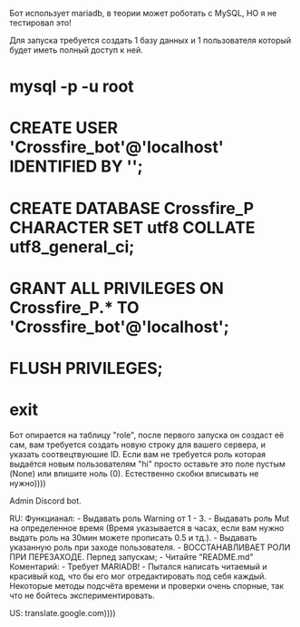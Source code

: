Бот использует mariadb, в теории может роботать с MySQL, НО я не тестировал это!

Для запуска требуется создать 1 базу данных и 1 пользователя который будет иметь полный доступ к ней.

# mysql -p -u root
# CREATE USER 'Crossfire_bot'@'localhost' IDENTIFIED BY '';
# CREATE DATABASE Crossfire_P CHARACTER SET utf8 COLLATE utf8_general_ci;
# GRANT ALL PRIVILEGES ON Crossfire_P.* TO 'Crossfire_bot'@'localhost';
# FLUSH PRIVILEGES;
# exit

Бот опирается на таблицу "role", после первого запуска он создаст её сам, вам требуется создать новую строку для вашего сервера, и указать соотвецтвуюшие ID.
Если вам не требуется роль которая выдаётся новым пользователям "hi" просто оставьте это поле пустым (None) или впишите ноль (0).
Естественно скобки вписывать не нужно))))



Admin Discord bot.

RU:
    Функцианал:
        - Выдавать роль Warning от 1 - 3.
        - Выдавать роль Mut на определенное время (Время указывается в часах, если вам нужно выдать роль на 30мин можете прописать 0.5 и тд.).
        - Выдавать указанную роль при заходе пользователя.
        - ВОССТАНАВЛИВАЕТ РОЛИ ПРИ ПЕРЕЗАХОДЕ.
    Перпед запускам;
        - Читайте "README.md"
    Коментарий:
        - Требует MARIADB!
        - Пытался написать читаемый и красивый код, что бы его мог отредактировать под себя каждый.
        Некоторые методы подсчёта времени и проверки очень спорные, так что не бойтесь экспериментировать.

US:
    translate.google.com))))
